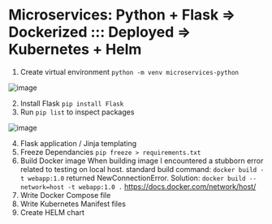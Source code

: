 # Microservices:  Python + Flask  => Dockerized ::: Deployed => Kubernetes + Helm

1. Create virtual environment  ` python -m venv microservices-python ` 

![image](https://user-images.githubusercontent.com/31022640/160261575-4e1622d6-08a1-43f5-ba84-8f69e06e6080.png)

2. Install Flask `pip install Flask`
3. Run `pip list` to inspect packages

![image](https://user-images.githubusercontent.com/31022640/160261535-dce84749-0a26-4946-9bf7-91a6ca706b66.png)

4. Flask application / Jinja templating 
5. Freeze Dependancies `pip freeze > requirements.txt`
6. Build Docker image
   When building image I encountered a stubborn error related to testing on local host. 
   standard build command: `docker build -t webapp:1.0` returned NewConnectionError.
   Solution: `docker build --network=host -t webapp:1.0 .` https://docs.docker.com/network/host/
8. Write Docker Compose file
9. Write Kubernetes Manifest files
10. Create HELM chart
